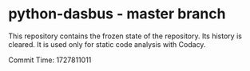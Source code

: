 # python-dasbus - master branch

This repository contains the frozen state of the repository.
Its history is cleared. It is used only for static code
analysis with Codacy.

Commit Time: 1727811011